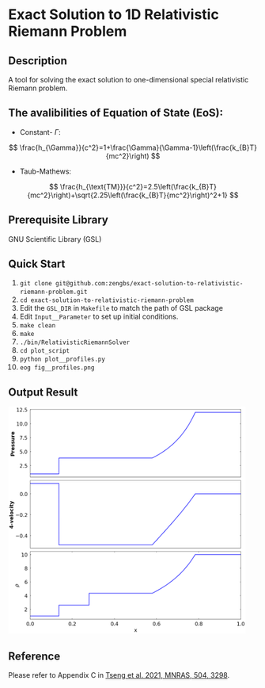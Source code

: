 # Exact Solution to 1D Relativistic Riemann Problem

## Description

A tool for solving the exact solution to one-dimensional special relativistic Riemann problem.

## The avalibilities of Equation of State (EoS):

* Constant- $\Gamma$:

$$
\frac{h_{\Gamma}}{c^2}=1+\frac{\Gamma}{\Gamma-1}\left(\frac{k_{B}T}{mc^2}\right)
$$

* Taub-Mathews:

$$
\frac{h_{\text{TM}}}{c^2}=2.5\left(\frac{k_{B}T}{mc^2}\right)+\sqrt{2.25\left(\frac{k_{B}T}{mc^2}\right)^2+1}
$$

## Prerequisite Library
GNU Scientific Library (GSL)

## Quick Start
1. `git clone git@github.com:zengbs/exact-solution-to-relativistic-riemann-problem.git`
2. `cd exact-solution-to-relativistic-riemann-problem`
3. Edit the `GSL_DIR` in `Makefile` to match the path of GSL package
4. Edit `Input__Parameter` to set up initial conditions.
5. `make clean`
6. `make`
7. `./bin/RelativisticRiemannSolver`
8. `cd plot_script`
9. `python plot__profiles.py`
10. `eog fig__profiles.png`

## Output Result
<img src="https://github.com/zengbs/exact-solution-to-relativistic-riemann-problem/blob/master/plot_script/fig__profiles.png" width="480">

## Reference
Please refer to Appendix C in [Tseng et al. 2021, MNRAS, 504, 3298](https://github.com/zengbs/published-papers/blob/main/2021-An_adaptive_mesh_GPU-accelerated_and_error_minimized_special_relativistic_hydrodynamics_code.pdf).
